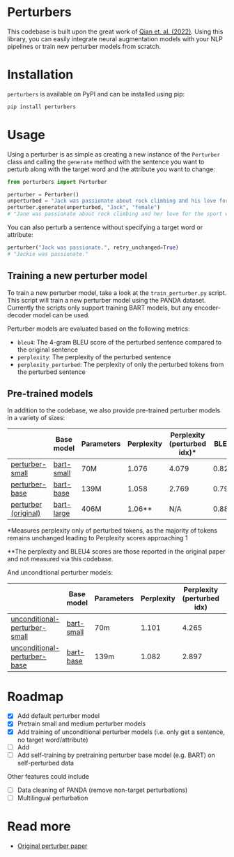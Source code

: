 # Perturbers

This codebase is built upon the great work of [Qian et. al. (2022)](https://arxiv.org/abs/2205.12586). Using this
library, you can easily integrate neural augmentation models with your NLP pipelines or train new perturber models from
scratch.

# Installation

`perturbers` is available on PyPI and can be installed using pip:

```bash
pip install perturbers
```

# Usage

Using a perturber is as simple as creating a new instance of the `Perturber` class and calling the `generate` method
with the sentence you want to perturb along with the target word and the attribute you want to change:

```python
from perturbers import Perturber

perturber = Perturber()
unperturbed = "Jack was passionate about rock climbing and his love for the sport was infectious to all men around him."
perturber.generate(unperturbed, "Jack", "female")
# "Jane was passionate about rock climbing and her love for the sport was infectious to all men around her."
```

You can also perturb a sentence without specifying a target word or attribute:

```python
perturber("Jack was passionate.", retry_unchanged=True)
# "Jackie was passionate."
```

## Training a new perturber model

To train a new perturber model, take a look at the `train_perturber.py` script. This script will train a new perturber
model using the PANDA dataset. Currently the scripts only support training BART models, but any encoder-decoder model
can be used.

Perturber models are evaluated based on the following metrics:

- `bleu4`: The 4-gram BLEU score of the perturbed sentence compared to the original sentence
- `perplexity`: The perplexity of the perturbed sentence
- `perplexity_perturbed`: The perplexity of only the perturbed tokens from the perturbed sentence

## Pre-trained models

In addition to the codebase, we also provide pre-trained perturber models in a variety of sizes:

|                                                                   | Base model                                                   | Parameters | Perplexity | Perplexity (perturbed idx)* | BLEU4  |
|-------------------------------------------------------------------|--------------------------------------------------------------|------------|------------|-----------------------------|--------|
| [perturber-small](https://huggingface.co/fairnlp/perturber-small) | [bart-small](https://huggingface.co/lucadiliello/bart-small) | 70M        | 1.076      | 4.079                       | 0.822  |
| [perturber-base](https://huggingface.co/fairnlp/perturber-base)   | [bart-base](https://huggingface.co/facebook/bart-base)       | 139M       | 1.058      | 2.769                       | 0.794  |
| [perturber (original)](https://huggingface.co/facebook/perturber) | [bart-large](https://huggingface.co/facebook/bart-large)     | 406M       | 1.06**     | N/A                         | 0.88** |

*Measures perplexity only of perturbed tokens, as the majority of tokens remains unchanged leading to Perplexity scores
approaching 1

**The perplexity and BLEU4 scores are those reported in the original paper and not measured via this codebase.

And unconditional perturber models:

|                                                                                               | Base model                                                   | Parameters | Perplexity | Perplexity (perturbed idx) | Perplexity (word) | Perplexity (attribute) |
|-----------------------------------------------------------------------------------------------|--------------------------------------------------------------|------------|------------|----------------------------|-------------------|------------------------|
| [unconditional-perturber-small](https://huggingface.co/fairnlp/unconditional-perturber-small) | [bart-small](https://huggingface.co/lucadiliello/bart-small) | 70m        | 1.101      | 4.265                      | 5.262             | 5.635                  |
| [unconditional-perturber-base](https://huggingface.co/fairnlp/unconditional-perturber-base)   | [bart-base](https://huggingface.co/facebook/bart-base)       | 139m       | 1.082      | 2.897                      | 4.537             | 5.328                  |

# Roadmap

- [x] Add default perturber model
- [x] Pretrain small and medium perturber models
- [x] Add training of unconditional perturber models (i.e. only get a sentence, no target word/attribute)
- [ ] Add
- [ ] Add self-training by pretraining perturber base model (e.g. BART) on self-perturbed data

Other features could include

- [ ] Data cleaning of PANDA (remove non-target perturbations)
- [ ] Multilingual perturbation

# Read more

- [Original perturber paper](https://aclanthology.org/2022.emnlp-main.646/)